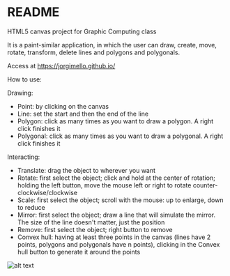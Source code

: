 # README

HTML5 canvas project for Graphic Computing class

It is a paint-similar application, in which the user can draw, create, move, rotate, transform, delete lines and polygons and polygonals.

Access at https://jorgimello.github.io/

How to use:

Drawing:
  - Point: by clicking on the canvas
  - Line: set the start and then the end of the line
  - Polygon: click as many times as you want to draw a polygon. A right click finishes it
  - Polygonal: click as many times as you want to draw a polygonal. A right click finishes it
  
Interacting:
  - Translate: drag the object to wherever you want
  - Rotate: first select the object; click and hold at the center of rotation; holding the left button, move the mouse left or right to rotate counter-clockwise/clockwise
  - Scale: first select the object; scroll with the mouse: up to enlarge, down to reduce
  - Mirror: first select the object; draw a line that will simulate the mirror. The size of the line doesn't matter, just the position
  - Remove: first select the object; right button to remove
  - Convex hull: having at least three points in the canvas (lines have 2 points, polygons and polygonals have n points), clicking in the Convex hull button to generate it around the points
  
![alt text](https://raw.githubusercontent.com/jorgimello/jorgimello.github.io/master/demo.png)
